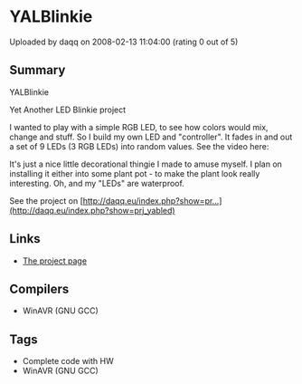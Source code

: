 # YALBlinkie

Uploaded by daqq on 2008-02-13 11:04:00 (rating 0 out of 5)

## Summary

YALBlinkie


Yet Another LED Blinkie project


I wanted to play with a simple RGB LED, to see how colors would mix, change and stuff. So I build my own LED and "controller". It fades in and out a set of 9 LEDs (3 RGB LEDs) into random values. See the video here: 


It's just a nice little decorational thingie I made to amuse myself. I plan on installing it either into some plant pot - to make the plant look really interesting. Oh, and my "LEDs" are waterproof.


See the project on [http://daqq.eu/index.php?show=pr...](http://daqq.eu/index.php?show=prj_yabled)

## Links

- [The project page](http://daqq.eu/index.php?show=prj_yabled)

## Compilers

- WinAVR (GNU GCC)

## Tags

- Complete code with HW
- WinAVR (GNU GCC)
